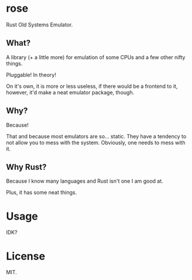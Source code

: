 # rose

Rust Old Systems Emulator.

## What?

A library (+ a little more) for emulation of some CPUs and a few other nifty things.

Pluggable! In theory!

On it's own, it is more or less useless, if there would be a frontend to it, however, it'd make a neat emulator package, though.

## Why?

Because!

That and because most emulators are so... static. They have a tendency to not allow you to mess with the system. Obviously, one needs to mess with it.

## Why Rust?

Because I know many languages and Rust isn't one I am good at.

Plus, it has some neat things.

# Usage

IDK?

# License
MIT.
